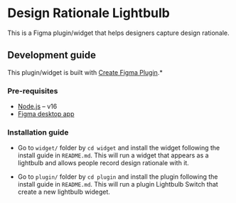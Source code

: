 # Design Rationale Lightbulb

This is a Figma plugin/widget that helps designers capture design rationale.

## Development guide

This plugin/widget is built with [Create Figma Plugin](https://yuanqing.github.io/create-figma-plugin/).\*

### Pre-requisites

- [Node.js](https://nodejs.org) – v16
- [Figma desktop app](https://figma.com/downloads/)

### Installation guide

- Go to `widget/` folder by `cd widget` and install the widget following the install guide in `README.md`. This will run a widget that appears as a lightbulb and allows people record design rationale with it.

- Go to `plugin/` folder by `cd plugin` and install the plugin following the install guide in `README.md`. This will run a plugin Lightbulb Switch that create a new lightbulb wideget.
